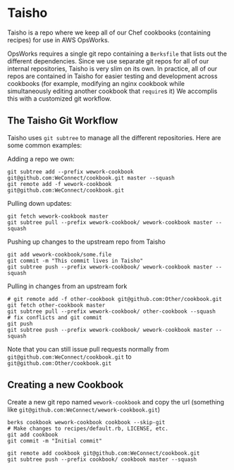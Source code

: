 Taisho
======

Taisho is a repo where we keep all of our Chef cookbooks (containing recipes)
for use in AWS OpsWorks.

OpsWorks requires a single git repo containing a `Berksfile` that lists out the
different dependencies.  Since we use separate git repos for all of our
internal repositories, Taisho is very slim on its own.  In practice, all of our
repos are contained in Taisho for easier testing and development across
cookbooks (for example, modifying an nginx cookbook while simultaneously
editing another cookbook that `require`s it)  We accomplis this with a
customized git workflow.

The Taisho Git Workflow
-----------------------

Taisho uses `git subtree` to manage all the different repositories.  Here are
some common examples:

Adding a repo we own:
```shell
git subtree add --prefix wework-cookbook git@github.com:WeConnect/cookbook.git master --squash
git remote add -f wework-cookbook git@github.com:WeConnect/cookbook.git
```

Pulling down updates:
```shell
git fetch wework-cookbook master
git subtree pull --prefix wework-cookbook/ wework-cookbook master --squash
```

Pushing up changes to the upstream repo from Taisho
```shell
git add wework-cookbook/some.file
git commit -m "This commit lives in Taisho"
git subtree push --prefix wework-cookbook/ wework-cookbook master --squash
```

Pulling in changes from an upstream fork
```shell
# git remote add -f other-cookbook git@github.com:Other/cookbook.git
git fetch other-cookbook master
git subtree pull --prefix wework-cookbook/ other-cookbook --squash
# fix conflicts and git commit
git push
git subtree push --prefix wework-cookbook/ wework-cookbook master --squash
```

Note that you can still issue pull requests normally from `git@github.com:WeConnect/cookbook.git` to `git@github.com:Other/cookbook.git`

Creating a new Cookbook
-----------------------

Create a new git repo named `wework-cookbook` and copy the url (something like
`git@github.com:WeConnect/wework-cookbook.git`)

```shell
berks cookbook wework-cookbook cookbook --skip-git
# Make changes to recipes/default.rb, LICENSE, etc.
git add cookbook
git commit -m "Initial commit"

git remote add cookbook git@github.com:WeConnect/cookbook.git
git subtree push --prefix cookbook/ cookbook master --squash
```
